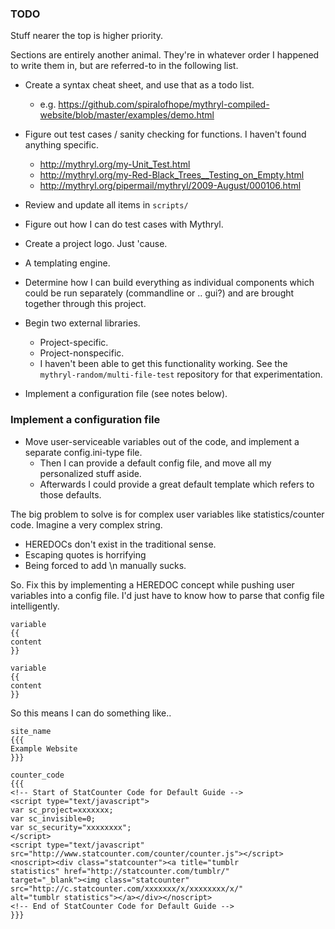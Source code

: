 ### TODO

Stuff nearer the top is higher priority.

Sections are entirely another animal.  They're in whatever order I happened to write them in, but are referred-to in the following list.

  - Create a syntax cheat sheet, and use that as a todo list.
      - e.g. https://github.com/spiralofhope/mythryl-compiled-website/blob/master/examples/demo.html

  - Figure out test cases / sanity checking for functions.  I haven't found anything specific.
      - http://mythryl.org/my-Unit_Test.html
      - http://mythryl.org/my-Red-Black_Trees__Testing_on_Empty.html
      - http://mythryl.org/pipermail/mythryl/2009-August/000106.html

  - Review and update all items in `scripts/`

  - Figure out how I can do test cases with Mythryl.

  - Create a project logo.  Just 'cause.

  - A templating engine.

  - Determine how I can build everything as individual components which could be run separately (commandline or .. gui?) and are brought together through this project.

  - Begin two external libraries.
      - Project-specific.
      - Project-nonspecific.
      - I haven't been able to get this functionality working.  See the `mythryl-random/multi-file-test` repository for that experimentation.

  - Implement a configuration file (see notes below).


### Implement a configuration file

  - Move user-serviceable variables out of the code, and implement a separate config.ini-type file.
    - Then I can provide a default config file, and move all my personalized stuff aside.
    - Afterwards I could provide a great default template which refers to those defaults.

The big problem to solve is for complex user variables like statistics/counter code.  Imagine a very complex string.

  - HEREDOCs don't exist in the traditional sense.
  - Escaping quotes is horrifying
  - Being forced to add \n manually sucks.

So.  Fix this by implementing a HEREDOC concept while pushing user variables into a config file.  I'd just have to know how to parse that config file intelligently.

```
variable
{{
content
}}

variable
{{
content
}}
```

So this means I can do something like..

```
site_name
{{{
Example Website
}}}

counter_code
{{{
<!-- Start of StatCounter Code for Default Guide -->
<script type="text/javascript">
var sc_project=xxxxxxx; 
var sc_invisible=0; 
var sc_security="xxxxxxxx"; 
</script>
<script type="text/javascript"
src="http://www.statcounter.com/counter/counter.js"></script>
<noscript><div class="statcounter"><a title="tumblr
statistics" href="http://statcounter.com/tumblr/"
target="_blank"><img class="statcounter"
src="http://c.statcounter.com/xxxxxxx/x/xxxxxxxx/x/"
alt="tumblr statistics"></a></div></noscript>
<!-- End of StatCounter Code for Default Guide -->
}}}
```
